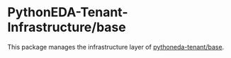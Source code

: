 # PythonEDA-Tenant-Infrastructure/base

This package manages the infrastructure layer of [pythoneda-tenant/base](https://github.com/pythoneda-tenant/base "pythoneda-tenant/base").
